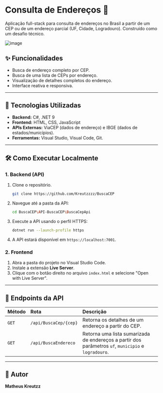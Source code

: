 # Consulta de Endereços 📍

Aplicação full-stack para consulta de endereços no Brasil a partir de um CEP ou de um endereço parcial (UF, Cidade, Logradouro). Construído como um desafio técnico.

![image](https://github.com/user-attachments/assets/0057cee8-4074-4050-a435-8f2915094499)


## ✨ Funcionalidades

- Busca de endereço completo por CEP.
- Busca de uma lista de CEPs por endereço.
- Visualização de detalhes completos do endereço.
- Interface reativa e responsiva.

---

## 🚀 Tecnologias Utilizadas

* **Backend:** C#, .NET 9
* **Frontend:** HTML, CSS, JavaScript 
* **APIs Externas:** ViaCEP (dados de endereço) e IBGE (dados de estados/municípios).
* **Ferramentas:**  Visual Studio, Visual Code, Git.

---

## 🛠️ Como Executar Localmente

### **1. Backend (API)**

1.  Clone o repositório.
    ```bash
    git clone https://github.com/Kreutzzzz/BuscaCEP
    ```
2.  Navegue até a pasta da API:
    ```bash
    cd BuscaCEP\API-BuscaCEP\BuscaCepApi
    ```
3.  Execute a API usando o perfil HTTPS:
    ```bash
    dotnet run --launch-profile https
    ```
4.  A API estará disponível em `https://localhost:7001`.

### **2. Frontend**

1.  Abra a pasta do projeto no Visual Studio Code.
2.  Instale a extensão **Live Server**.
3.  Clique com o botão direito no arquivo `index.html` e selecione "Open with Live Server".

---

## 📝 Endpoints da API

| Método | Rota | Descrição |
| :--- | :--- | :--- |
| `GET` | `/api/BuscaCep/{cep}` | Retorna os detalhes de um endereço a partir do CEP. |
| `GET` | `/api/BuscaEndereco`| Retorna uma lista sumarizada de endereços a partir dos parâmetros `uf`, `municipio` e `logradouro`. |

---

## 👤 Autor

**Matheus Kreutzz**
